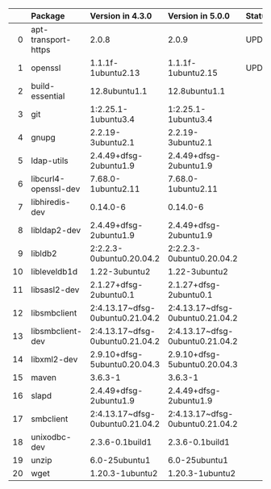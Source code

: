 <!-- markdown-link-check-disable -->

|    | Package              | Version in 4.3.0                | Version in 5.0.0                | Status   |
|---:|:---------------------|:--------------------------------|:--------------------------------|:---------|
|  0 | apt-transport-https  | 2.0.8                           | 2.0.9                           | UPDATED  |
|  1 | openssl              | 1.1.1f-1ubuntu2.13              | 1.1.1f-1ubuntu2.15              | UPDATED  |
|  2 | build-essential      | 12.8ubuntu1.1                   | 12.8ubuntu1.1                   |          |
|  3 | git                  | 1:2.25.1-1ubuntu3.4             | 1:2.25.1-1ubuntu3.4             |          |
|  4 | gnupg                | 2.2.19-3ubuntu2.1               | 2.2.19-3ubuntu2.1               |          |
|  5 | ldap-utils           | 2.4.49+dfsg-2ubuntu1.9          | 2.4.49+dfsg-2ubuntu1.9          |          |
|  6 | libcurl4-openssl-dev | 7.68.0-1ubuntu2.11              | 7.68.0-1ubuntu2.11              |          |
|  7 | libhiredis-dev       | 0.14.0-6                        | 0.14.0-6                        |          |
|  8 | libldap2-dev         | 2.4.49+dfsg-2ubuntu1.9          | 2.4.49+dfsg-2ubuntu1.9          |          |
|  9 | libldb2              | 2:2.2.3-0ubuntu0.20.04.2        | 2:2.2.3-0ubuntu0.20.04.2        |          |
| 10 | libleveldb1d         | 1.22-3ubuntu2                   | 1.22-3ubuntu2                   |          |
| 11 | libsasl2-dev         | 2.1.27+dfsg-2ubuntu0.1          | 2.1.27+dfsg-2ubuntu0.1          |          |
| 12 | libsmbclient         | 2:4.13.17~dfsg-0ubuntu0.21.04.2 | 2:4.13.17~dfsg-0ubuntu0.21.04.2 |          |
| 13 | libsmbclient-dev     | 2:4.13.17~dfsg-0ubuntu0.21.04.2 | 2:4.13.17~dfsg-0ubuntu0.21.04.2 |          |
| 14 | libxml2-dev          | 2.9.10+dfsg-5ubuntu0.20.04.3    | 2.9.10+dfsg-5ubuntu0.20.04.3    |          |
| 15 | maven                | 3.6.3-1                         | 3.6.3-1                         |          |
| 16 | slapd                | 2.4.49+dfsg-2ubuntu1.9          | 2.4.49+dfsg-2ubuntu1.9          |          |
| 17 | smbclient            | 2:4.13.17~dfsg-0ubuntu0.21.04.2 | 2:4.13.17~dfsg-0ubuntu0.21.04.2 |          |
| 18 | unixodbc-dev         | 2.3.6-0.1build1                 | 2.3.6-0.1build1                 |          |
| 19 | unzip                | 6.0-25ubuntu1                   | 6.0-25ubuntu1                   |          |
| 20 | wget                 | 1.20.3-1ubuntu2                 | 1.20.3-1ubuntu2                 |          |